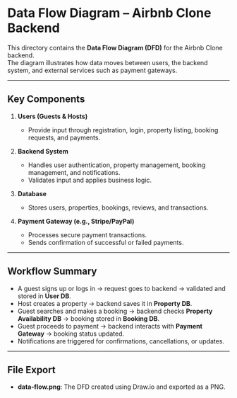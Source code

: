 # Data Flow Diagram – Airbnb Clone Backend

This directory contains the **Data Flow Diagram (DFD)** for the Airbnb Clone backend.  
The diagram illustrates how data moves between users, the backend system, and external services such as payment gateways.

---

## Key Components
1. **Users (Guests & Hosts)**
   - Provide input through registration, login, property listing, booking requests, and payments.

2. **Backend System**
   - Handles user authentication, property management, booking management, and notifications.
   - Validates input and applies business logic.

3. **Database**
   - Stores users, properties, bookings, reviews, and transactions.

4. **Payment Gateway (e.g., Stripe/PayPal)**
   - Processes secure payment transactions.
   - Sends confirmation of successful or failed payments.

---

## Workflow Summary
- A guest signs up or logs in → request goes to backend → validated and stored in **User DB**.  
- Host creates a property → backend saves it in **Property DB**.  
- Guest searches and makes a booking → backend checks **Property Availability DB** → booking stored in **Booking DB**.  
- Guest proceeds to payment → backend interacts with **Payment Gateway** → booking status updated.  
- Notifications are triggered for confirmations, cancellations, or updates.

---

## File Export
- **data-flow.png**: The DFD created using Draw.io and exported as a PNG.  
